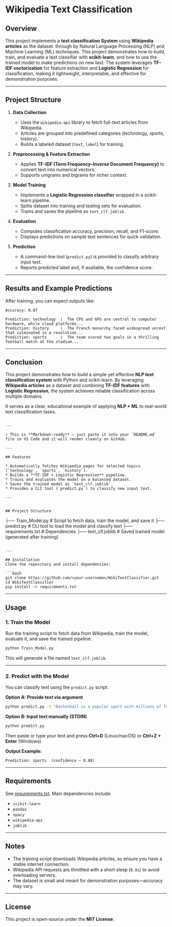 # Wikipedia Text Classification 

## Overview
This project implements a **text classification System** using **Wikipedia articles** as the dataset. through by Natural Language Processing (NLP) and Machine Learning (ML) techniques.
This project demonstrates how to build, train, and evaluate a text classifier with **scikit-learn**, and how to use the trained model to make predictions on new text.
The system leverages **TF-IDF vectorization** for feature extraction and **Logistic Regression** for classification, making it lightweight, interpretable, and effective for demonstration purposes.  

---

## Project Structure  

1. **Data Collection**  
   - Uses the `wikipedia-api` library to fetch full-text articles from Wikipedia.  
   - Articles are grouped into predefined categories (technology, sports, history).  
   - Builds a labeled dataset (`text`, `label`) for training.  

2. **Preprocessing & Feature Extraction**  
   - Applies **TF-IDF (Term Frequency–Inverse Document Frequency)** to convert text into numerical vectors.  
   - Supports unigrams and bigrams for richer context.  

3. **Model Training**  
   - Implements a **Logistic Regression classifier** wrapped in a scikit-learn pipeline.  
   - Splits dataset into training and testing sets for evaluation.  
   - Trains and saves the pipeline as `text_clf.joblib`.  

4. **Evaluation**  
   - Computes classification accuracy, precision, recall, and F1-score.  
   - Displays predictions on sample test sentences for quick validation.  

5. **Prediction**  
   - A command-line tool (`predict.py`) is provided to classify arbitrary input text.  
   - Reports predicted label and, if available, the confidence score.  

---

## Results and Example Predictions

After training, you can expect outputs like:

```
Accuracy: 0.87

Prediction: technology  |  The CPU and GPU are central to computer hardware, while cloud platforms...
Prediction: history     |  The French monarchy faced widespread unrest that culminated in a revolution...
Prediction: sports      |  The team scored two goals in a thrilling football match at the stadium...
```

---

## Conclusion

This project demonstrates how to build a simple yet effective **NLP text classification system** with Python and scikit-learn.
By leveraging **Wikipedia articles** as a dataset and combining **TF-IDF features** with **Logistic Regression**, the system achieves reliable classification across multiple domains.

It serves as a clear, educational example of applying **NLP + ML** to real-world text classification tasks.

```

---

⚡ This is **Markdown-ready** — just paste it into your `README.md` file in VS Code and it will render cleanly on GitHub.  

---

## Features

* Automatically fetches Wikipedia pages for selected topics (`technology`, `sports`, `history`).
* Builds a **TF-IDF + Logistic Regression** pipeline.
* Trains and evaluates the model on a balanced dataset.
* Saves the trained model as `text_clf.joblib`.
* Provides a CLI tool (`predict.py`) to classify new input text.

---


## Project Structure
```
├── Train_Model.py      # Script to fetch data, train the model, and save it
├── predict.py          # CLI tool to load the model and classify text
├── requirements.txt    # Dependencies
├── text_clf.joblib     # Saved trained model (generated after training)
```

---

## Installation
Clone the repository and install dependencies:

```bash
git clone https://github.com/<your-username>/WikiTextClassifier.git
cd WikiTextClassifier
pip install -r requirements.txt
```

---

## Usage



### 1. Train the Model
Run the training script to fetch data from Wikipedia, train the model, evaluate it, and save the trained pipeline:

```bash
python Train_Model.py
```

This will generate a file named `text_clf.joblib`.

---



### 2. Predict with the Model
You can classify text using the `predict.py` script.

**Option A: Provide text via argument**

```bash
python predict.py -t "Basketball is a popular sport with millions of fans worldwide."
```

**Option B: Input text manually (STDIN)**

```bash
python predict.py
```

Then paste or type your text and press **Ctrl+D** (Linux/macOS) or **Ctrl+Z + Enter** (Windows).

**Output Example:**

```
Prediction: sports  (confidence ~ 0.88)
```

---

## Requirements

See [requirements.txt](requirements.txt).
Main dependencies include:

* `scikit-learn`
* `pandas`
* `spacy`
* `wikipedia-api`
* `joblib`

---

## Notes

* The training script downloads Wikipedia articles, so ensure you have a stable internet connection.
* Wikipedia API requests are throttled with a short sleep (`0.8s`) to avoid overloading servers.
* The dataset is small and meant for demonstration purposes—accuracy may vary.

---

## License

This project is open-source under the **MIT License**.
